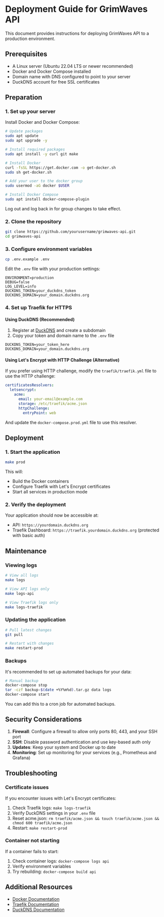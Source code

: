 # Deployment Guide for GrimWaves API

This document provides instructions for deploying GrimWaves API to a production environment.

## Prerequisites

- A Linux server (Ubuntu 22.04 LTS or newer recommended)
- Docker and Docker Compose installed
- Domain name with DNS configured to point to your server
- DuckDNS account for free SSL certificates

## Preparation

### 1. Set up your server

Install Docker and Docker Compose:

```bash
# Update packages
sudo apt update
sudo apt upgrade -y

# Install required packages
sudo apt install -y curl git make

# Install Docker
curl -fsSL https://get.docker.com -o get-docker.sh
sudo sh get-docker.sh

# Add your user to the docker group
sudo usermod -aG docker $USER

# Install Docker Compose
sudo apt install docker-compose-plugin
```

Log out and log back in for group changes to take effect.

### 2. Clone the repository

```bash
git clone https://github.com/yourusername/grimwaves-api.git
cd grimwaves-api
```

### 3. Configure environment variables

```bash
cp .env.example .env
```

Edit the `.env` file with your production settings:

```
ENVIRONMENT=production
DEBUG=false
LOG_LEVEL=info
DUCKDNS_TOKEN=your_duckdns_token
DUCKDNS_DOMAIN=your_domain.duckdns.org
```

### 4. Set up Traefik for HTTPS

#### Using DuckDNS (Recommended)

1. Register at [DuckDNS](https://www.duckdns.org) and create a subdomain
2. Copy your token and domain name to the `.env` file

```
DUCKDNS_TOKEN=your_token_here
DUCKDNS_DOMAIN=your_domain.duckdns.org
```

#### Using Let's Encrypt with HTTP Challenge (Alternative)

If you prefer using HTTP challenge, modify the `traefik/traefik.yml` file to use the HTTP challenge:

```yaml
certificatesResolvers:
  letsencrypt:
    acme:
      email: your-email@example.com
      storage: /etc/traefik/acme.json
      httpChallenge:
        entryPoint: web
```

And update the `docker-compose.prod.yml` file to use this resolver.

## Deployment

### 1. Start the application

```bash
make prod
```

This will:
- Build the Docker containers
- Configure Traefik with Let's Encrypt certificates
- Start all services in production mode

### 2. Verify the deployment

Your application should now be accessible at:

- API: `https://yourdomain.duckdns.org`
- Traefik Dashboard: `https://traefik.yourdomain.duckdns.org` (protected with basic auth)

## Maintenance

### Viewing logs

```bash
# View all logs
make logs

# View API logs only
make logs-api

# View Traefik logs only
make logs-traefik
```

### Updating the application

```bash
# Pull latest changes
git pull

# Restart with changes
make restart-prod
```

### Backups

It's recommended to set up automated backups for your data:

```bash
# Manual backup
docker-compose stop
tar -czf backup-$(date +%Y%m%d).tar.gz data logs
docker-compose start
```

You can add this to a cron job for automated backups.

## Security Considerations

1. **Firewall**: Configure a firewall to allow only ports 80, 443, and your SSH port
2. **SSH**: Disable password authentication and use key-based auth only
3. **Updates**: Keep your system and Docker up to date
4. **Monitoring**: Set up monitoring for your services (e.g., Prometheus and Grafana)

## Troubleshooting

### Certificate issues

If you encounter issues with Let's Encrypt certificates:

1. Check Traefik logs: `make logs-traefik`
2. Verify DuckDNS settings in your `.env` file
3. Reset acme.json: `rm traefik/acme.json && touch traefik/acme.json && chmod 600 traefik/acme.json`
4. Restart: `make restart-prod`

### Container not starting

If a container fails to start:

1. Check container logs: `docker-compose logs api`
2. Verify environment variables
3. Try rebuilding: `docker-compose build api`

## Additional Resources

- [Docker Documentation](https://docs.docker.com/)
- [Traefik Documentation](https://doc.traefik.io/traefik/)
- [DuckDNS Documentation](https://www.duckdns.org/faqs.jsp) 